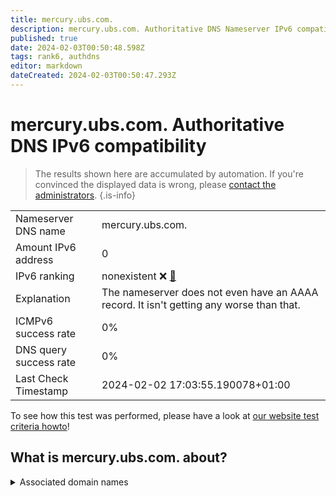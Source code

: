 ```yaml
---
title: mercury.ubs.com.
description: mercury.ubs.com. Authoritative DNS Nameserver IPv6 compatibility
published: true
date: 2024-02-03T00:50:48.598Z
tags: rank6, authdns
editor: markdown
dateCreated: 2024-02-03T00:50:47.293Z
---
```


# mercury.ubs.com. Authoritative DNS IPv6 compatibility

> The results shown here are accumulated by automation. If you're convinced the displayed data is wrong, please [contact the administrators](/howto/chat). 
{.is-info}




|   |   |
| - | - |
| Nameserver DNS name | mercury.ubs.com.
| Amount IPv6 address | 0
| IPv6 ranking | nonexistent :x: [🔗](/howto/ranking) |
| Explanation | The nameserver does not even have an AAAA record. It isn't getting any worse than that. |
| ICMPv6 success rate | 0%|
| DNS query success rate | 0% |
| Last Check Timestamp | 2024-02-02 17:03:55.190078+01:00 |

To see how this test was performed, please have a look at [our website test criteria howto](/howto/testcriteria/authdns)!


## What is mercury.ubs.com. about?






<details>
<summary>Associated domain names</summary>

www.ubs.com

</details>
